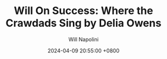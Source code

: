 ---
title: "Will On Success: Where the Crawdads Sing by Delia Owens"
author: Will Napolini
date: 2024-04-09 20:55:00 +0800
categories: [Mindset, Book-summaries]
tags:
  [
    where-the-crawdads-sing,
    delia-owens,
    book-summaries,
    coming-of-age,
    mystery,
    environmentalism,
    nature,
    historical-fiction,
    literary-fiction,
    young-adult,
    strong-female-protagonist,
    social-isolation,
    small-town-life,
    resilience,
    romance,
    self-discovery,
    marshland,
    ecology,
    murder-mystery,
    interconnectedness,
    north-carolina,
    environmental-justice
  ]
image: https://pbs.twimg.com/media/GO2JlSqWgAAqRDv?format=jpg&name=large
alt: "Will On Success: Where the Crawdads Sing by Delia Owens"
fallback:
  - 
  # Replace with the URL of your backup image
  -
  # Replace with the URL of your backup image
---